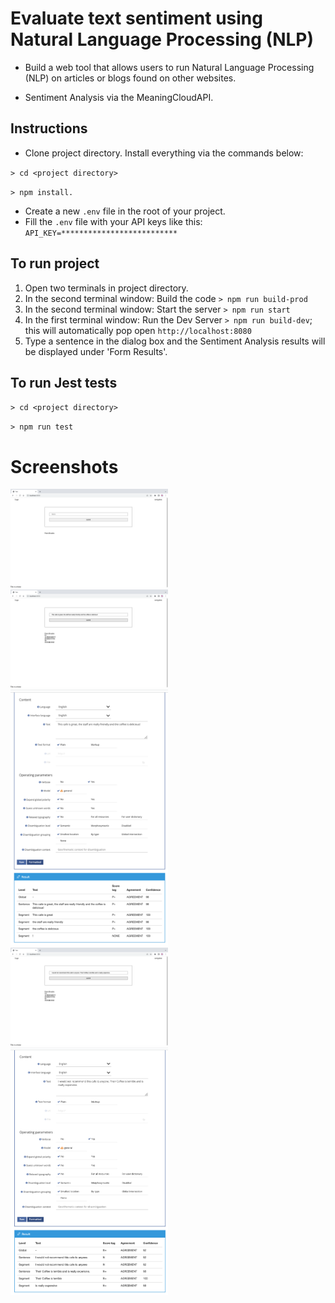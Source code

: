 # Evaluate text sentiment using Natural Language Processing (NLP)

- Build a web tool that allows users to run Natural Language Processing (NLP) on articles or blogs found on other websites.

- Sentiment Analysis via the MeaningCloudAPI.

## Instructions

- Clone project directory. Install everything via the commands below:

`> cd <project directory>`

`> npm install.`

- Create a new `.env` file in the root of your project.
- Fill the `.env` file with your API keys like this: `API_KEY=**************************`

## To run project
1. Open two terminals in project directory.
2. In the second terminal window: Build the code `> npm run build-prod`
3. In the second terminal window: Start the server `> npm run start`
4. In the first terminal window: Run the Dev Server `> npm run build-dev`; this will automatically pop open `http://localhost:8080`
5. Type a sentence in the dialog box and the Sentiment Analysis results will be displayed under 'Form Results'.

## To run Jest tests
`> cd <project directory>`

`> npm run test`

# Screenshots

<img src='./homeScreen.png' height='50%' width='50%' alt='Home Screen Screenshot' />
<img src='./positive_sentiment_results.png' height='50%' width='50%' alt='Sentiment Results Screenshot' />
<img src='./positive_meaningCloud_console.png' height='50%' width='50%' alt='Meaning Cloud Screenshot' />
<img src='./negative_sentiment_results.png' height='50%' width='50%' alt='Sentiment Results Screenshot' />
<img src='./negative_meaningCloud_console.png' height='50%' width='50%' alt='Meaning Cloud Screenshot' />
